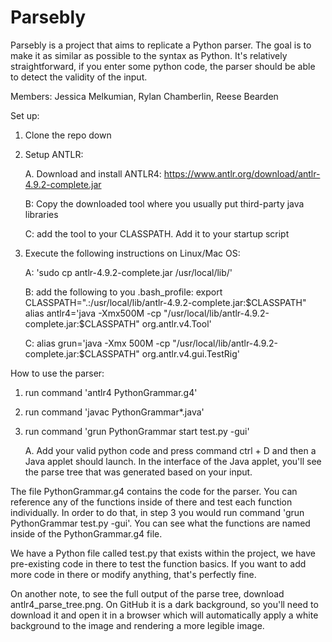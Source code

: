 # Parsebly
Parsebly is a project that aims to replicate a Python parser. The goal is to make it as similar as possible to the syntax as Python. It's relatively straightforward, if you enter some python code, the parser should be able to detect the validity of the input.

Members:
Jessica Melkumian,
Rylan Chamberlin,
Reese Bearden


Set up:
1. Clone the repo down
2. Setup ANTLR:


   A. Download and install ANTLR4: https://www.antlr.org/download/antlr-4.9.2-complete.jar
   
   B: Copy the downloaded tool where you usually put third-party java libraries
   
   C: add the tool to your CLASSPATH. Add it to your startup script
   
2. Execute the following instructions on Linux/Mac OS:


   A: 'sudo cp antlr-4.9.2-complete.jar /usr/local/lib/'
   
   B: add the following to you .bash_profile:
        export CLASSPATH=".:/usr/local/lib/antlr-4.9.2-complete.jar:$CLASSPATH"
        alias antlr4='java -Xmx500M -cp "/usr/local/lib/antlr-4.9.2-complete.jar:$CLASSPATH" org.antlr.v4.Tool'
        
   C: alias grun='java -Xmx 500M -cp "/usr/local/lib/antlr-4.9.2-complete.jar:$CLASSPATH" org.antlr.v4.gui.TestRig'
   


How to use the parser:
1. run command 'antlr4 PythonGrammar.g4'
2. run command 'javac PythonGrammar*.java'
3. run command 'grun PythonGrammar start test.py -gui'

   A. Add your valid python code and press command ctrl + D and then a Java applet should launch. In the interface of the Java applet, you'll see the parse tree that was generated based on your input.


The file PythonGrammar.g4 contains the code for the parser. You can reference any of the functions inside of there and test each function individually. In order to do that, in step 3 you would run command 'grun PythonGrammar <function> test.py -gui'. You can see what the functions are named inside of the PythonGrammar.g4 file.

We have a Python file called test.py that exists within the project, we have pre-existing code in there to test the function basics. If you want to add more code in there or modify anything, that's perfectly fine.

On another note, to see the full output of the parse tree, download antlr4_parse_tree.png. On GitHub it is a dark background, so you'll need to download it and open it in a browser which will automatically apply a white background to the image and rendering a more legible image. 
   
